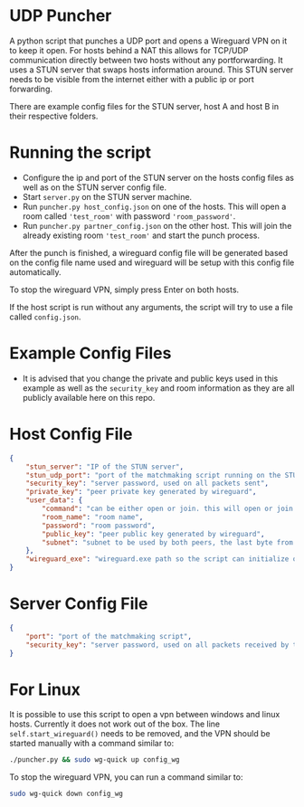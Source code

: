 # UDP Puncher
A python script that punches a UDP port and opens a Wireguard VPN on it to keep it open. For hosts behind a NAT this allows for TCP/UDP communication directly between two hosts without any portforwarding. It uses a STUN server that swaps hosts information around. This STUN server needs to be visible from the internet either with a public ip or port forwarding.

There are example config files for the STUN server, host A and host B in their respective folders.

# Running the script
- Configure the ip and port of the STUN server on the hosts config files as well as on the STUN server config file.
- Start `server.py` on the STUN server machine.
- Run `puncher.py host_config.json` on one of the hosts. This will open a room called `'test_room'` with password `'room_password'`.
- Run `puncher.py partner_config.json` on the other host. This will join the already existing room `'test_room'` and start the punch process.

After the punch is finished, a wireguard config file will be generated based on the config file name used and wireguard will be setup with this config file automatically.

To stop the wireguard VPN, simply press Enter on both hosts.

If the host script is run without any arguments, the script will try to use a file called `config.json`.

# Example Config Files
- It is advised that you change the private and public keys used in this example as well as the `security_key` and room information as they are all publicly available here on this repo.

# Host Config File
```json
{
	"stun_server": "IP of the STUN server",
	"stun_udp_port": "port of the matchmaking script running on the STUN server",
	"security_key": "server password, used on all packets sent",
	"private_key": "peer private key generated by wireguard",
	"user_data": {
		"command": "can be either open or join. this will open or join a room in the matchmaking server",
		"room_name": "room name",
		"password": "room password",
		"public_key": "peer public key generated by wireguard",
		"subnet": "subnet to be used by both peers, the last byte from the ip should be an @ which will be replaced by either 1 or 2 for each peer eg: 10.100.100.@/24"
	},
	"wireguard_exe": "wireguard.exe path so the script can initialize or finalize the vpn"
}
```

# Server Config File
```json
{
    "port": "port of the matchmaking script",
    "security_key": "server password, used on all packets received by the hosts"
}
```

# For Linux
It is possible to use this script to open a vpn between windows and linux hosts. Currently it does not work out of the box. The line `self.start_wireguard()` needs to be removed, and the VPN should be started manually with a command similar to:
```bash
./puncher.py && sudo wg-quick up config_wg
```
To stop the wireguard VPN, you can run a command similar to:
```bash
sudo wg-quick down config_wg
```
